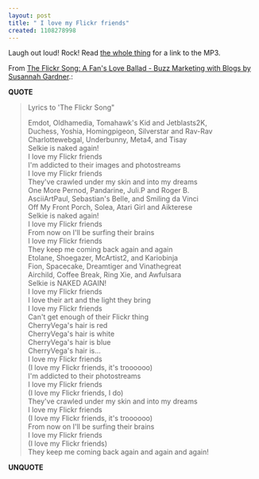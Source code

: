 ```yaml
---
layout: post
title: " I love my Flickr friends"
created: 1108278998
---
```

Laugh out loud! Rock! Read <a href="http://www.buzzmarketingwithblogs.com/weblog/comments/58/">the whole thing</a> for a link to the MP3.

<p>From <a href="http://www.buzzmarketingwithblogs.com/weblog/comments/58/">The Flickr Song: A Fan's Love Ballad - Buzz Marketing with Blogs by Susannah Gardner</a>.:</p>
<p><b>QUOTE</b></p><blockquote><p>Lyrics to 'The Flickr Song"</p>

<p>Emdot, Oldhamedia, Tomahawk's Kid and Jetblasts2K,<br />
Duchess, Yoshia, Homingpigeon, Silverstar and Rav-Rav<br />
Charlottewebgal, Underbunny, Meta4, and Tisay<br />
Selkie is naked again!<br />
I love my Flickr friends<br />
I'm addicted to their images and photostreams<br />
I love my Flickr friends<br />
They've crawled under my skin and into my dreams<br />
One More Pernod, Pandarine, Juli.P and Roger B.<br />
AsciiArtPaul, Sebastian's Belle, and Smiling da Vinci<br />
Off My Front Porch, Solea, Atari Girl and Aikterese<br />
Selkie is naked again!<br />
I love my Flickr friends<br />
From now on I'll be surfing their brains<br />
I love my Flickr friends<br />
They keep me coming back again and again<br />
Etolane, Shoegazer, McArtist2, and Kariobinja<br />
Fion, Spacecake, Dreamtiger and Vinathegreat<br />
Airchild, Coffee Break, Ring Xie, and Awfulsara<br />
Selkie is NAKED AGAIN!<br />
I love my Flickr friends<br />
I love their art and the light they bring<br />
I love my Flickr friends<br />
Can't get enough of their Flickr thing<br />
CherryVega's hair is red<br />
CherryVega's hair is white<br />
CherryVega's hair is blue<br />
CherryVega's hair is...<br />
I love my Flickr friends<br />
(I love my Flickr friends, it's troooooo)<br />
I'm addicted to their photostreams<br />
I love my Flickr friends<br />
(I love my Flickr friends, I do)<br />
They've crawled under my skin and into my dreams<br />
I love my Flickr friends<br />
(I love my Flickr friends, it's troooooo)<br />
From now on I'll be surfing their brains<br />
I love my Flickr friends<br />
(I love my Flickr friends)<br />
They keep me coming back again and again and again!</p></blockquote><p><b>UNQUOTE</b></p>



